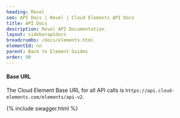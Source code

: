 ```yaml
---
heading: Revel
seo: API Docs | Revel | Cloud Elements API Docs
title: API Docs
description: Revel API Documentation.
layout: sidebarapidocs
breadcrumbs: /docs/elements.html
elementId: nn
parent: Back to Element Guides
order: 90
---
```


#### Base URL

The Cloud Element Base URL for all API calls is `https://api.cloud-elements.com/elements/api-v2`.

{% include swagger.html %}
